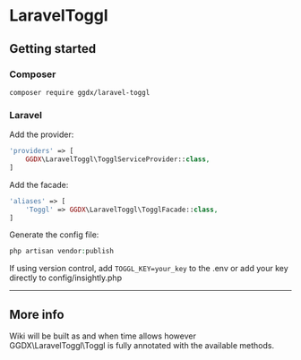 # LaravelToggl
## Getting started
### Composer
`composer require ggdx/laravel-toggl`

### Laravel
Add the provider:
```php
'providers' => [
    GGDX\LaravelToggl\TogglServiceProvider::class,
]
```
Add the facade:
```php
'aliases' => [
    'Toggl' => GGDX\LaravelToggl\TogglFacade::class,
]
```
Generate the config file:
```php
php artisan vendor:publish
```
If using version control, add `TOGGL_KEY=your_key` to the .env or add your key directly to config/insightly.php
***
## More info
Wiki will be built as and when time allows however GGDX\LaravelToggl\Toggl is fully annotated with the available methods.
